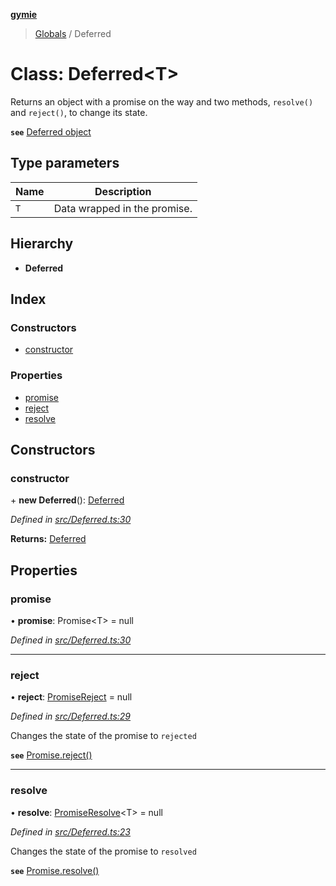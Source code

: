 **[gymie](../README.md)**

> [Globals](../globals.md) / Deferred

# Class: Deferred\<T>

Returns an object with a promise on the way and two methods,
`resolve()` and `reject()`, to change its state.

**`see`** [Deferred object](https://developer.mozilla.org/en-US/docs/Mozilla/JavaScript_code_modules/Promise.jsm/Deferred)

## Type parameters

Name | Description |
------ | ------ |
`T` | Data wrapped in the promise.  |

## Hierarchy

* **Deferred**

## Index

### Constructors

* [constructor](deferred.md#constructor)

### Properties

* [promise](deferred.md#promise)
* [reject](deferred.md#reject)
* [resolve](deferred.md#resolve)

## Constructors

### constructor

\+ **new Deferred**(): [Deferred](deferred.md)

*Defined in [src/Deferred.ts:30](https://github.com/jscriptcoder/Gymie-Client/blob/89194c5/src/Deferred.ts#L30)*

**Returns:** [Deferred](deferred.md)

## Properties

### promise

•  **promise**: Promise\<T> = null

*Defined in [src/Deferred.ts:30](https://github.com/jscriptcoder/Gymie-Client/blob/89194c5/src/Deferred.ts#L30)*

___

### reject

•  **reject**: [PromiseReject](../globals.md#promisereject) = null

*Defined in [src/Deferred.ts:29](https://github.com/jscriptcoder/Gymie-Client/blob/89194c5/src/Deferred.ts#L29)*

Changes the state of the promise to `rejected`

**`see`** [Promise.reject()](https://developer.mozilla.org/en-US/docs/Web/JavaScript/Reference/Global_Objects/Promise/reject)

___

### resolve

•  **resolve**: [PromiseResolve](../globals.md#promiseresolve)\<T> = null

*Defined in [src/Deferred.ts:23](https://github.com/jscriptcoder/Gymie-Client/blob/89194c5/src/Deferred.ts#L23)*

Changes the state of the promise to `resolved`

**`see`** [Promise.resolve()](https://developer.mozilla.org/en-US/docs/Web/JavaScript/Reference/Global_Objects/Promise/resolve)
